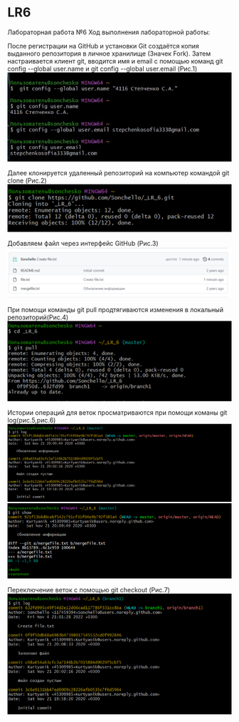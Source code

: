 # LR6
Лабораторная работа №6 Ход выполнения лабораторной работы:

После регистрации на GitHub и установки Git создаётся копия выданного репозитория в личное хранилище (Значек Fork).
Затем настраивается клиент git, вводится имя и email с помощью команд git config --global user.name и git config --global user.email (Рис.1)
![рис.1](https://github.com/Sonchello/_LR_6/blob/otchet/otchet/1.jpg)

 Далее клонируется удаленный репозиторий на компьютер командой git clone <url>(Рис.2)
  ![рис.2](https://github.com/Sonchello/_LR_6/blob/otchet/otchet/2.png)
  
  Добавляем файл через интерфейс GitHub (Рис.3)
  ![рис.3](https://github.com/Sonchello/_LR_6/blob/otchet/otchet/3.png)
  
 При помощи команды git pull продтягиваются изменения в локальный репозиторий(Рис.4)
 ![рис.3](https://github.com/Sonchello/_LR_6/blob/otchet/otchet/4.png)
 
 Истории операций для веток просматриваются при помощи команы git log(рис.5,рис.6)
 ![рис.3](https://github.com/Sonchello/_LR_6/blob/otchet/otchet/5.png)
  ![рис.3](https://github.com/Sonchello/_LR_6/blob/otchet/otchet/7.png)
 
 Переключение веток с помощью git checkout (Рис.7)
  ![рис.3](https://github.com/Sonchello/_LR_6/blob/otchet/otchet/6.png)
  


